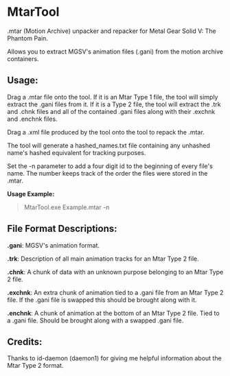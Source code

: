 # MtarTool
.mtar (Motion Archive) unpacker and repacker for Metal Gear Solid V: The Phantom Pain.

Allows you to extract MGSV's animation files (.gani) from the motion archive containers.

## Usage:

Drag a .mtar file onto the tool. If it is an Mtar Type 1 file, the tool will simply extract the .gani files from it. If it is a Type 2 file, the tool will extract the .trk and .chnk files and all of the contained .gani files along
with their .exchnk and .enchnk files.

Drag a .xml file produced by the tool onto the tool to repack the .mtar.

The tool will generate a hashed_names.txt file containing any unhashed name's hashed equivalent for tracking purposes.

Set the -n parameter to add a four digit id to the beginning of every file's name. The number keeps track of the order the files were stored in the .mtar.

**Usage Example:**

> MtarTool.exe Example.mtar -n

## File Format Descriptions:

**.gani**: MGSV's animation format.

**.trk**: Description of all main animation tracks for an Mtar Type 2 file.

**.chnk**: A chunk of data with an unknown purpose belonging to an Mtar Type 2 file.

**.exchnk**: An extra chunk of animation tied to a .gani file from an Mtar Type 2 file. If the .gani file is swapped this should be brought
along with it.

**.enchnk**: A chunk of animation at the bottom of an Mtar Type 2 file. Tied to a .gani file. Should be brought along with a swapped .gani
file.

## Credits:

Thanks to id-daemon (daemon1) for giving me helpful information about the Mtar Type 2 format.
